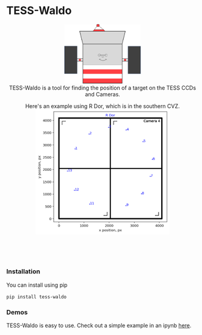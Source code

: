 # TESS-Waldo

<p align="center">
  <img src="docs/TESS-Waldo_logo.png" width="200"/>
  <br>
  TESS-Waldo is a tool for finding the position of a target on the TESS CCDs and Cameras.
</p>

<p align="center">
  Here's an example using R Dor, which is in the southern CVZ.
  <br>
  <img src="docs/R_Dor.png" width="350"/><pre>      </pre>
  <br>
</p>


### Installation

You can install using pip

```
pip install tess-waldo
```

### Demos

TESS-Waldo is easy to use. Check out a simple example in an ipynb [here](https://github.com/SimonJMurphy/tess-waldo/blob/master/examples/Waldo_example.ipynb).
